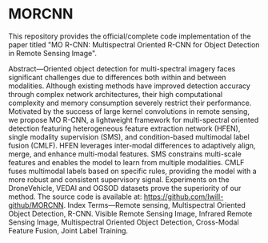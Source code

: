 # MORCNN
This repository provides the official/complete code implementation of the paper titled "MO R-CNN: Multispectral Oriented R-CNN for Object Detection in Remote Sensing Image".

Abstract—Oriented object detection for multi-spectral imagery faces significant challenges due to differences both within and between modalities. Although existing methods have improved detection accuracy through complex network architectures, their high computational complexity and memory consumption severely restrict their performance. Motivated by the success of large kernel convolutions in remote sensing, we propose MO R-CNN, a lightweight framework for multi-spectral oriented detection featuring heterogeneous feature extraction network (HFEN), single modality supervision (SMS), and condition-based multimodal label fusion (CMLF). HFEN leverages inter-modal differences to adaptively align, merge, and enhance multi-modal features. SMS constrains multi-scale features and enables the model to learn from multiple modalities. CMLF fuses multimodal labels based on specific rules, providing the model with a more robust and consistent supervisory signal. Experiments on the DroneVehicle, VEDAI and OGSOD datasets prove the superiority of our method. The source code is available at: https://github.com/Iwill-github/MORCNN.
Index Terms—Remote sensing, Multispectral Oriented Object Detection, R-CNN. Visible Remote Sensing Image, Infrared Remote Sensing Image, Multispectral Oriented Object Detection, Cross-Modal Feature Fusion, Joint Label Training.
